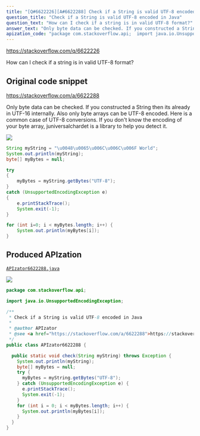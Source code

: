 ```yaml
---
title: "[Q#6622226][A#6622288] Check if a String is valid UTF-8 encoded in Java"
question_title: "Check if a String is valid UTF-8 encoded in Java"
question_text: "How can I check if a string is in valid UTF-8 format?"
answer_text: "Only byte data can be checked. If you constructed a String then its already in UTF-16 internally. Also only byte arrays can be UTF-8 encoded. Here is a common case of UTF-8 conversions. If you don't know the encoding of your byte array, juniversalchardet is a library to help you detect it."
apization_code: "package com.stackoverflow.api;  import java.io.UnsupportedEncodingException;  /**  * Check if a String is valid UTF-8 encoded in Java  *  * @author APIzator  * @see <a href=\"https://stackoverflow.com/a/6622288\">https://stackoverflow.com/a/6622288</a>  */ public class APIzator6622288 {    public static void check(String myString) throws Exception {     System.out.println(myString);     byte[] myBytes = null;     try {       myBytes = myString.getBytes(\"UTF-8\");     } catch (UnsupportedEncodingException e) {       e.printStackTrace();       System.exit(-1);     }     for (int i = 0; i < myBytes.length; i++) {       System.out.println(myBytes[i]);     }   } }"
---
```


https://stackoverflow.com/q/6622226

How can I check if a string is in valid UTF-8 format?



## Original code snippet

https://stackoverflow.com/a/6622288

Only byte data can be checked. If you constructed a String then its already in UTF-16 internally.
Also only byte arrays can be UTF-8 encoded.
Here is a common case of UTF-8 conversions.
If you don&#x27;t know the encoding of your byte array, juniversalchardet is a library to help you detect it.

<div class="code-logo"><img src="/stackoverflow.png" /></div>

```java
String myString = "\u0048\u0065\u006C\u006C\u006F World";
System.out.println(myString);
byte[] myBytes = null;

try 
{
    myBytes = myString.getBytes("UTF-8");
} 
catch (UnsupportedEncodingException e)
{
    e.printStackTrace();
    System.exit(-1);
}

for (int i=0; i < myBytes.length; i++) {
    System.out.println(myBytes[i]);
}
```

## Produced APIzation

[`APIzator6622288.java`](https://github.com/blind-papers/apization-temp-data/raw/main/search/APIzator6622288.java)

<div class="code-logo"><img src="/apizator.png" /></div>

```java
package com.stackoverflow.api;

import java.io.UnsupportedEncodingException;

/**
 * Check if a String is valid UTF-8 encoded in Java
 *
 * @author APIzator
 * @see <a href="https://stackoverflow.com/a/6622288">https://stackoverflow.com/a/6622288</a>
 */
public class APIzator6622288 {

  public static void check(String myString) throws Exception {
    System.out.println(myString);
    byte[] myBytes = null;
    try {
      myBytes = myString.getBytes("UTF-8");
    } catch (UnsupportedEncodingException e) {
      e.printStackTrace();
      System.exit(-1);
    }
    for (int i = 0; i < myBytes.length; i++) {
      System.out.println(myBytes[i]);
    }
  }
}

```